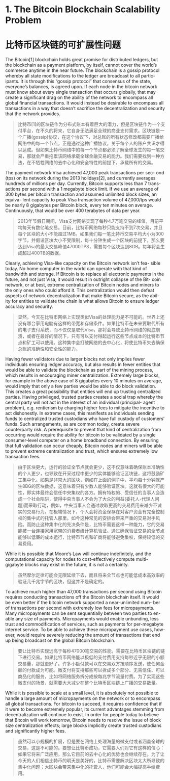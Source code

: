 
# 1. The Bitcoin Blockchain Scalability Problem

# 比特币区块链的可扩展性问题

The Bitcoin[1] blockchain holds great promise for distributed ledgers, but the blockchain as a payment platform, by itself, cannot cover the world’s commerce anytime in the near future. The blockchain is a gossip protocol whereby all state modifications to the ledger are broadcast to all partic- ipants. It is through this “gossip protocol” that consensus of the state, everyone’s balances, is agreed upon. If each node in the bitcoin network must know about every single transaction that occurs globally, that may create a significant drag on the ability of the network to encompass all global financial transactions. It would instead be desirable to encompass all transactions in a way that doesn’t sacrifice the decentralization and security that the network provides.

> 比特币[1]的区块链作为分布式账本有着巨大的潜力，但是区块链作为一个支付平台，在不久的将来，它自身无法满足全球的商业支付需求。区块链是一个广播(gossip)协议，在这个协议下，对总账的所有状态修改都需要广播给网络中的每一个节点，正是通过这种广播协议，关于每个人的账户共识才得以达成。但如果比特币网络中的每一个节点都必须了解全球发生的每一笔交易，那就会严重拖累该网络承载全球金融交易的能力。我们需要找到一种方法，在不牺牲网络的去中心化和安全特性的前提下，承载所有的交易。

The payment network Visa achieved 47,000 peak transactions per sec- ond (tps) on its network during the 2013 holidays[2], and currently averages hundreds of millions per day. Currently, Bitcoin supports less than 7 trans- actions per second with a 1 megabyte block limit. If we use an average of 300 bytes per bitcoin transaction and assumed unlimited block sizes, an equiva- lent capacity to peak Visa transaction volume of 47,000/tps would be nearly 8 gigabytes per Bitcoin block, every ten minutes on average. Continuously, that would be over 400 terabytes of data per year.

> 2013年节假日期间，Visa支付网络实现了每秒4.7万笔交易的峰值，目前平均每天有数亿笔交易。目前，比特币网络每秒只能支持不到7次交易，并且每个区块的大小不能超过1MB。如果我们每一笔比特币交易平均大小为300字节，并假设区块大小不受限制，每十分钟生成一个区块的前提下，那么要达到Visa的最大交易峰值47000TPS，需要每个区块达到8GB。每年将会生成超过400TB的数据。


Clearly, achieving Visa-like capacity on the Bitcoin network isn’t fea- sible today. No home computer in the world can operate with that kind of bandwidth and storage. If Bitcoin is to replace all electronic payments in the future, and not just Visa, it would result in outright collapse of the Bit- coin network, or at best, extreme centralization of Bitcoin nodes and miners to the only ones who could afford it. This centralization would then defeat aspects of network decentralization that make Bitcoin secure, as the abil- ity for entities to validate the chain is what allows Bitcoin to ensure ledger accuracy and security.

> 显然，今天在比特币网络上实现类似Visa的处理能力是不可能的。世界上还没有哪台家用电脑有这样的带宽和存储条件。如果比特币在未来要取代所有的电子支付系统，而不仅仅是取代Visa，那将会导致比特币网络的彻底崩溃，或者在最好的情况下，只有可以支付得起运行这些节点成本的比特币节点和矿工可以使用。这种集中会打破网络的去中心化，将使比特币失去确保总账的准确性和安全性的能力。

Having fewer validators due to larger blocks not only implies fewer individuals ensuring ledger accuracy, but also results in fewer entities that would be able to validate the blockchain as part of the mining process, which results in encouraging miner centralization. Extremely large blocks, for example in the above case of 8 gigabytes every 10 minutes on average, would imply that only a few parties would be able to do block validation. This creates a great possibility that entities will end up trusting centralized parties. Having privileged, trusted parties creates a social trap whereby the central party will not act in the interest of an individual (principal- agent problem), e.g. rentierism by charging higher fees to mitigate the incentive to act dishonestly. In extreme cases, this manifests as individuals sending funds to centralized trusted custodians who have full custody of customers’ funds. Such arrangements, as are common today, create severe counterparty risk. A prerequisite to prevent that kind of centralization from occurring would require the ability for bitcoin to be validated by a single consumer-level computer on a home broadband connection. By ensuring that full validation can occur cheaply, Bitcoin nodes and miners will be able to prevent extreme centralization and trust, which ensures extremely low transaction fees.

> 由于区块更大，运行的验证全节点就会更少，这不仅意味着确保账本准确性的个人更少，也导致在开采过程中更少的实体能够验证区块链，这将鼓励矿工集中化。如果是非常大的区块，例如在上面的例子中，平均每十分钟就产生8BG的区块数据，这意味着只有少数人能够验证区块。这就有很大的可能性，即实体最终会信任中央集权的各方。拥有特权的、受信任的当事人会造成一个社会陷阱，使得中央当事人不会为了大众的利益(委托人-代理人问题)而采取行动，例如，中央当事人会通过收取更高的交易费用来减少不诚实的交易行为。在极端情况下，个人会将资金保存在对客户资金有完全控制权的集中式的托管人那里。如今这种常见的安排会带来严重的交易对手风险。而防止这种集中化的先决条件是，比特币需要这样一种能力，它的交易能被一台连接家用宽带的消费者级计算机验证。通过确保验证交易的全节点能够以低廉的成本运行，比特币节点和矿商将能够避免集权，保持较低的交易费用。

While it is possible that Moore’s Law will continue indefinitely, and the computational capacity for nodes to cost-effectively compute multi- gigabyte blocks may exist in the future, it is not a certainty.

> 虽然摩尔定律可能会无限延续下去，而且将来全节点也可能低成本高效率的验证几千兆字节的区块，但这并不是确定的。

To achieve much higher than 47,000 transactions per second using Bitcoin requires conducting transactions off the Bitcoin blockchain itself. It would be even better if the bitcoin network supported a near-unlimited num- ber of transactions per second with extremely low fees for micropayments. Many micropayments can be sent sequentially between two parties to en- able any size of payments. Micropayments would enable unbunding, less trust and commodification of services, such as payments for per-megabyte internet service. To be able to achieve these micropayment use cases, how- ever, would require severely reducing the amount of transactions that end up being broadcast on the global Bitcoin blockchain.

> 要让比特币实现远高于每秒47000笔交易的性能，需要在比特币区块链的链下进行交易。如果比特币网络能以极低的支付费用支持每秒近乎无限的小额交易量，那就更好了。许多小额付款可以在交易双方按顺序发送，使任何金额的付款成为可能。微支付将支持那些可以拆成多个部分、无需信任、可以商品化的服务，比如将网络服务拆分成按每兆字节流量付费。为了实现这些微支付的场景，就需要大大减少在整个比特币区块链上广播的交易数量。

While it is possible to scale at a small level, it is absolutely not possible to handle a large amount of micropayments on the network or to encompass all global transactions. For bitcoin to succeed, it requires confidence that if it were to become extremely popular, its current advantages stemming from decentralization will continue to exist. In order for people today to believe that Bitcoin will work tomorrow, Bitcoin needs to resolve the issue of block size centralization effects; large blocks implicitly create trusted custodians and significantly higher fees.

> 虽然可以小规模的扩展，但是要在网络上处理海量的微支付或者涵盖全球的交易，这是不可能的。要想让比特币成功，它需要人们对它有这样的信心：如果它将来广泛应用，那么它目前的去中心化的优势也会继续存在。为了让今天的人们相信比特币的明天是美好的，比特币需要解决区块太大所导致的集中化问题；大区块会带来集中化的托管人，他们可能会大幅提高手续费用。
